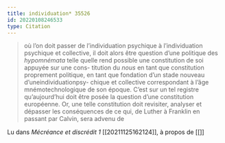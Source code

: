 ```yaml
---
title: individuation* 35526
id: 20220108246533
type: Citation
---
```


> où l’on doit passer de l’individuation psychique à l’individuation psychique et collective, il doit alors être question d’une politique des *hypomnémata* telle quelle rend possible une constitution de soi appuyée sur une cons- titution du *nous* en tant que constitution proprement politique, en tant que fondation d’un stade nouveau d’uneindividuationpsy- chique et collective correspondant à l’âge mnémotechnologique de son époque. C’est sur un tel registre qu’aujourd’hui doit être posée la question d’une constitution européenne. Or, une telle constitution doit revisiter, analyser et dépasser les conséquences de ce qui, de Luther à Franklin en passant par Calvin, sera advenu de

Lu dans *Mécréance et discrédit 1* [[20211125162124]], à propos de [[]]
